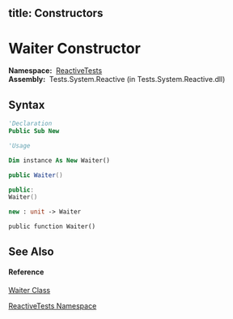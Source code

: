 title: Constructors
---
# Waiter Constructor

**Namespace:**  [ReactiveTests](ReactiveTests/ReactiveTests)  
**Assembly:**  Tests.System.Reactive (in Tests.System.Reactive.dll)

## Syntax

```vb
'Declaration
Public Sub New
```

```vb
'Usage

Dim instance As New Waiter()
```

```csharp
public Waiter()
```

```c++
public:
Waiter()
```

```fsharp
new : unit -> Waiter
```

```jscript
public function Waiter()
```

## See Also

#### Reference

[Waiter Class](Waiter/Waiter)

[ReactiveTests Namespace](ReactiveTests/ReactiveTests)
